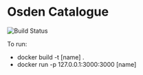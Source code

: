 # Osden Catalogue

![Build Status](https://api.shippable.com/projects/56ae6f2c1895ca4474730c4a/badge/master)

To run: 

-	docker build -t [name] .
-	docker run -p 127.0.0.1:3000:3000 [name]